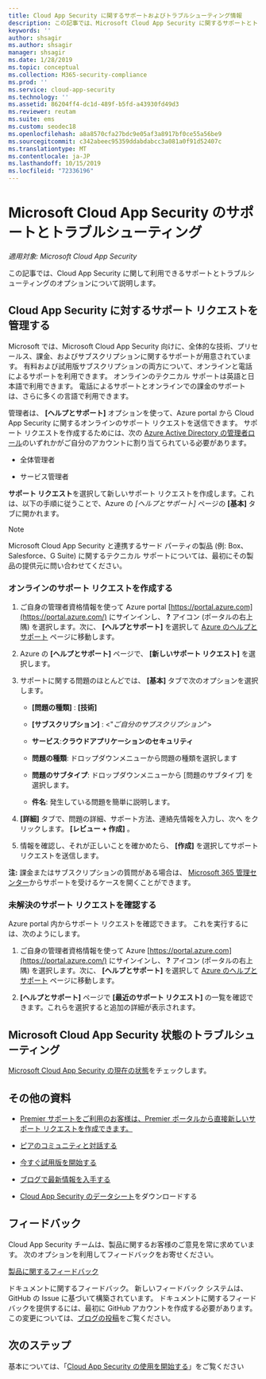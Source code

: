 ```yaml
---
title: Cloud App Security に関するサポートおよびトラブルシューティング情報
description: この記事では、Microsoft Cloud App Security に関するサポートとトラブルシューティングのオプションについて説明します
keywords: ''
author: shsagir
ms.author: shsagir
manager: shsagir
ms.date: 1/28/2019
ms.topic: conceptual
ms.collection: M365-security-compliance
ms.prod: ''
ms.service: cloud-app-security
ms.technology: ''
ms.assetid: 86204ff4-dc1d-489f-b5fd-a43930fd49d3
ms.reviewer: reutam
ms.suite: ems
ms.custom: seodec18
ms.openlocfilehash: a8a8570cfa27bdc9e05af3a8917bf0ce55a56be9
ms.sourcegitcommit: c342abeec95359ddabdabcc3a081a0f91d52407c
ms.translationtype: MT
ms.contentlocale: ja-JP
ms.lasthandoff: 10/15/2019
ms.locfileid: "72336196"
---
```

# <a name="support-and-troubleshooting-microsoft-cloud-app-security"></a>Microsoft Cloud App Security のサポートとトラブルシューティング

*適用対象: Microsoft Cloud App Security*

この記事では、Cloud App Security に関して利用できるサポートとトラブルシューティングのオプションについて説明します。

## <a name="manage-support-requests-for-cloud-app-security"></a>Cloud App Security に対するサポート リクエストを管理する

Microsoft では、Microsoft Cloud App Security 向けに、全体的な技術、プリセールス、課金、およびサブスクリプションに関するサポートが用意されています。 有料および試用版サブスクリプションの両方について、オンラインと電話によるサポートを利用できます。 オンラインのテクニカル サポートは英語と日本語で利用できます。 電話によるサポートとオンラインでの課金のサポートは、さらに多くの言語で利用できます。

管理者は、 **[ヘルプとサポート]** オプションを使って、Azure portal から Cloud App Security に関するオンラインのサポート リクエストを送信できます。 サポート リクエストを作成するためには、次の [Azure Active Directory の管理者ロール](https://docs.microsoft.com/azure/active-directory/active-directory-assign-admin-roles-azure-portal)のいずれかがご自分のアカウントに割り当てられている必要があります。

-   全体管理者

-   サービス管理者

**サポート リクエスト**を選択して新しいサポート リクエストを作成します。これは、以下の手順に従うことで、Azure の *[ヘルプとサポート]* ページの **[基本]** タブに開かれます。

>[!NOTE]
> Microsoft Cloud App Security と連携するサード パーティの製品 (例: Box、Salesforce、G Suite) に関するテクニカル サポートについては、最初にその製品の提供元に問い合わせてください。


### <a name="create-an-online-support-request"></a>オンラインのサポート リクエストを作成する

1.  ご自身の管理者資格情報を使って Azure portal [https://portal.azure.com](https://portal.azure.com/) にサインインし、 **?** アイコン (ポータルの右上隅) を選択します。次に、 **[ヘルプとサポート]** を選択して [Azure のヘルプとサポート](https://ms.portal.azure.com/#blade/Microsoft_Azure_Support/HelpAndSupportBlade/overview) ページに移動します。

2.  Azure の **[ヘルプとサポート]** ページで、 **[新しいサポート リクエスト]** を選択します。

3.  サポートに関する問題のほとんどでは、 **[基本]** タブで次のオプションを選択します。

    -   **[問題の種類]** : **[技術]**

    -   **[サブスクリプション]** : \<"*ご自分のサブスクリプション*"\>

    -   **サービス**:**クラウドアプリケーションのセキュリティ**

    -   **問題の種類**: ドロップダウンメニューから問題の種類を選択します

    -   **問題のサブタイプ**: ドロップダウンメニューから [問題のサブタイプ] を選択します。

    -   **件名**: 発生している問題を簡単に説明します。

4.  **[詳細]** タブで、問題の詳細、サポート方法、連絡先情報を入力し、次へ をクリックします。 **[レビュー + 作成]** 。

5.  情報を確認し、それが正しいことを確かめたら、 **[作成]** を選択してサポート リクエストを送信します。

**注:** 課金またはサブスクリプションの質問がある場合は、 [Microsoft 365 管理センター](https://admin.microsoft.com/Support/SupportEntry.aspx)からサポートを受けるケースを開くことができます。

### <a name="view-open-support-requests"></a>未解決のサポート リクエストを確認する

Azure portal 内からサポート リクエストを確認できます。 これを実行するには、次のようにします。

1.  ご自身の管理者資格情報を使って Azure [https://portal.azure.com](https://portal.azure.com/) にサインインし、 **?** アイコン (ポータルの右上隅) を選択します。次に、 **[ヘルプとサポート]** を選択して [Azure のヘルプとサポート](https://ms.portal.azure.com/#blade/Microsoft_Azure_Support/HelpAndSupportBlade/overview) ページに移動します。

2.  **[ヘルプとサポート]** ページで **[最近のサポート リクエスト]** の一覧を確認できます。これらを選択すると追加の詳細が表示されます。

## <a name="troubleshooting-microsoft-cloud-app-security-status"></a>Microsoft Cloud App Security 状態のトラブルシューティング

[Microsoft Cloud App Security の現在の状態](https://status.cloudappsecurity.com/)をチェックします。


## <a name="additional-resources"></a>その他の資料

- [Premier サポートをご利用のお客様は、Premier ポータルから直接新しいサポート リクエストを作成できます。](https://premier.microsoft.com/)

-  [ピアのコミュニティと対話する](https://techcommunity.microsoft.com/t5/Microsoft-Cloud-App-Security/bd-p/MicrosoftCloudAppSecurity)

-   [今すぐ試用版を開始する](https://signup.microsoft.com/Signup?OfferId=757c4c34-d589-46e4-9579-120bba5c92ed&ali=1)

-   [ブログで最新情報を入手する](https://techcommunity.microsoft.com/t5/Enterprise-Mobility-Security/bg-p/enterprisemobilityandsecurity/label-name/Microsoft%20Cloud%20App%20Security)

-   [Cloud App Security のデータシート](http://download.microsoft.com/download/E/F/E/EFE908F8-7EDB-4244-8039-67BA574186CC/Microsoft_Cloud_App_Security_eBook.pdf)をダウンロードする

## <a name="feedback"></a>フィードバック

Cloud App Security チームは、製品に関するお客様のご意見を常に求めています。 次のオプションを利用してフィードバックをお寄せください。

[製品に関するフィードバック](https://microsoftsecurity.uservoice.com/forums/905161-cloud-app-security) 

ドキュメントに関するフィードバック。 新しいフィードバック システムは、GitHub の Issue に基づいて構築されています。 ドキュメントに関するフィードバックを提供するには、最初に GitHub アカウントを作成する必要があります。 この変更については、[ブログの投稿](https://docs.microsoft.com/teamblog/a-new-feedback-system-is-coming-to-docs)をご覧ください。



## <a name="next-steps"></a>次のステップ 

基本については、「[Cloud App Security の使用を開始する](getting-started-with-cloud-app-security.md)」をご覧ください 
